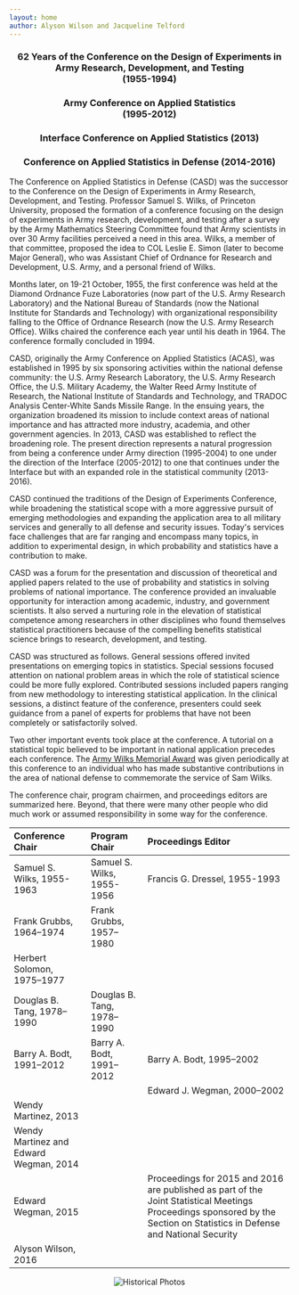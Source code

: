 ```yaml
---
layout: home
author: Alyson Wilson and Jacqueline Telford
---
```


<h3 align="center">62 Years of the Conference on the Design of Experiments in Army Research, Development, and Testing<br> 
  (1955-1994)</h3>
<h3 align="center">Army Conference on Applied Statistics<br>(1995-2012)</h3>
<h3 align="center">Interface Conference on Applied Statistics (2013)</h3>
<h3 align="center">Conference on Applied Statistics in Defense (2014-2016)</h3>
  
The Conference on Applied Statistics in Defense (CASD) was the successor to the Conference on the Design of Experiments in Army Research, Development, and Testing. Professor Samuel S. Wilks, of Princeton University, proposed the formation of a conference focusing on the design of experiments in Army research, development, and testing after a survey by the Army Mathematics Steering Committee found that Army scientists in over 30 Army facilities perceived a need in this area. Wilks, a member of that committee, proposed the idea to COL Leslie E. Simon (later to become Major General), who was Assistant Chief of Ordnance for Research and Development, U.S. Army, and a personal friend of Wilks.

Months later, on 19-21 October, 1955, the first conference was held at the Diamond Ordnance Fuze Laboratories (now part of the U.S. Army Research Laboratory) and the National Bureau of Standards (now the National Institute for Standards and Technology) with organizational responsibility falling to the Office of Ordnance Research (now the U.S. Army Research Office). Wilks chaired the conference each year until his death in 1964. The conference formally concluded in 1994.

CASD, originally the Army Conference on Applied Statistics (ACAS), was established in 1995 by six sponsoring activities within the national defense community: the U.S. Army Research Laboratory, the U.S. Army Research Office, the U.S. Military Academy, the Walter Reed Army Institute of Research, the National Institute of Standards and Technology, and TRADOC Analysis Center-White Sands Missile Range. In the ensuing years, the organization broadened its mission to include context areas of national importance and has attracted more industry, academia, and other government agencies. In 2013, CASD was established to reflect the broadening role. The present direction represents a natural progression from being a conference under Army direction (1995-2004) to one under the direction of the Interface (2005-2012) to one that continues under the Interface but with an expanded role in the statistical community (2013-2016).

CASD continued the traditions of the Design of Experiments Conference, while broadening the statistical scope with a more aggressive pursuit of emerging methodologies and expanding the application area to all military services and generally to all defense and security issues. Today's services face challenges that are far ranging and encompass many topics, in addition to experimental design, in which probability and statistics have a contribution to make.

CASD was a forum for the presentation and discussion of theoretical and applied papers related to the use of probability and statistics in solving problems of national importance. The conference provided an invaluable opportunity for interaction among academic, industry, and government scientists. It also served a nurturing role in the elevation of statistical competence among researchers in other disciplines who found themselves statistical practitioners because of the compelling benefits statistical science brings to research, development, and testing.

CASD was structured as follows. General sessions offered invited presentations on emerging topics in statistics. Special sessions focused attention on national problem areas in which the role of statistical science could be more fully explored. Contributed sessions included papers ranging from new methodology to interesting statistical application. In the clinical sessions, a distinct feature of the conference, presenters could seek guidance from a panel of experts for problems that have not been completely or satisfactorily solved. 

Two other important events took place at the conference. A tutorial on a statistical topic believed to be important in national application precedes each conference. The [Army Wilks Memorial Award](https://alysongwilson.github.io/ACAS/wilksaward) was given periodically at this conference to an individual who has made substantive contributions in the area of national defense to commemorate the service of Sam Wilks.

The conference chair, program chairmen, and proceedings editors are summarized here. Beyond, that there were many other people who did much work or assumed responsibility in some way for the conference.

| Conference Chair | Program Chair | Proceedings Editor
| :--- | :--- | :--- |
| Samuel S. Wilks, 1955-1963 | Samuel S. Wilks, 1955-1956 | Francis G. Dressel, 1955-1993 |
| Frank Grubbs, 1964–1974 | Frank Grubbs, 1957–1980 | |
| Herbert Solomon, 1975–1977 | | |
| Douglas B. Tang, 1978–1990 | Douglas B. Tang, 1978–1990 | |
| Barry A. Bodt, 1991–2012 | Barry A. Bodt, 1991–2012 | Barry A. Bodt, 1995–2002 |
| | | Edward J. Wegman, 2000–2002 |
| Wendy Martinez, 2013 | | |
| Wendy Martinez and Edward Wegman, 2014 | | |
| Edward Wegman, 2015 | | Proceedings for 2015 and 2016 are published as part of the Joint Statistical Meetings Proceedings sponsored by the Section on Statistics in Defense and National Security |
| Alyson Wilson, 2016 | | |


<p align="center">
<img src="https://alysongwilson.github.io/ACAS/50Years.jpg" alt="Historical Photos">
</p>

